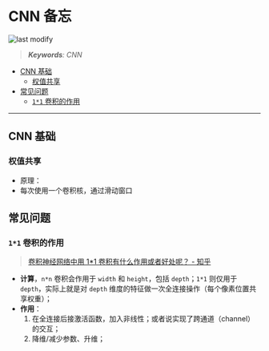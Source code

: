 CNN 备忘
===
<!--START_SECTION:badge-->

![last modify](https://img.shields.io/static/v1?label=last%20modify&message=2025-08-03%2022%3A42%3A16&color=yellowgreen&style=flat-square)

<!--END_SECTION:badge-->
<!--info
top: false
draft: true
hidden: true
tag: [dl_model]
-->

> ***Keywords**: CNN*

<!--START_SECTION:toc-->
- [CNN 基础](#cnn-基础)
    - [权值共享](#权值共享)
- [常见问题](#常见问题)
    - [`1*1` 卷积的作用](#11-卷积的作用)
<!--END_SECTION:toc-->

---

## CNN 基础

### 权值共享
- 原理：
- 每次使用一个卷积核，通过滑动窗口


## 常见问题

### `1*1` 卷积的作用
> [卷积神经网络中用 1*1 卷积有什么作用或者好处呢？ - 知乎](https://www.zhihu.com/question/56024942)

- **计算**，`n*n` 卷积会作用于 `width` 和 `height`，包括 `depth`；`1*1` 则仅用于 `depth`，实际上就是对 `depth` 维度的特征做一次全连接操作（每个像素位置共享权重）；
- **作用**：
    1. 在全连接后接激活函数，加入非线性；或者说实现了跨通道（channel）的交互；
    2. 降维/减少参数、升维；